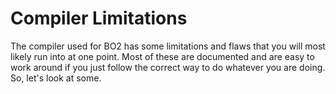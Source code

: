 # Compiler Limitations

The compiler used for BO2 has some limitations and flaws that you will most likely run into at one point. Most of these are documented and are easy to work around if you just follow the correct way to do whatever you are doing. So, let's look at some.